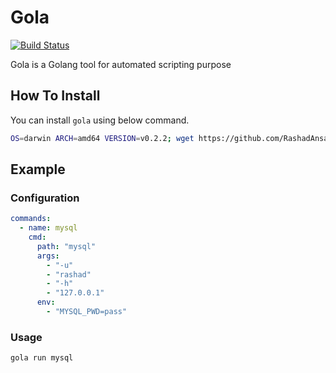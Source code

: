 # Gola

[![Build Status][1]][2]

Gola is a Golang tool for automated scripting purpose

## How To Install

You can install `gola` using below command.

```bash
OS=darwin ARCH=amd64 VERSION=v0.2.2; wget https://github.com/RashadAnsari/gola/releases/download/$VERSION/gola-$VERSION-$OS-$ARCH && chmod +x gola-$VERSION-$OS-$ARCH && mv gola-$VERSION-$OS-$ARCH gola && mv gola /usr/local/bin
```

## Example

### Configuration

```yaml
commands:
  - name: mysql
    cmd:
      path: "mysql"
      args:
        - "-u"
        - "rashad"
        - "-h"
        - "127.0.0.1"
      env:
        - "MYSQL_PWD=pass"
```

### Usage

```bash
gola run mysql
```

[1]: https://img.shields.io/drone/build/RashadAnsari/gola.svg?style=flat-square&logo=drone
[2]: https://cloud.drone.io/RashadAnsari/gola
